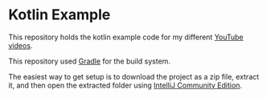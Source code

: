 # Kotlin Example

This repository holds the kotlin example code for my different [YouTube videos](https://www.youtube.com/@thatprogrammerguy/featured).

This repository used [Gradle](https://gradle.org/) for the build system.

The easiest way to get setup is to download the project as a zip file, extract it, and then open the extracted folder using [IntelliJ Community Edition](https://www.jetbrains.com/idea/download/).

